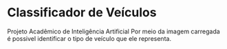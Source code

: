 # Classificador de Veículos
Projeto Acadêmico de Inteligência Artificial
Por meio da imagem carregada é possivel identificar o tipo de veículo que ele representa.
